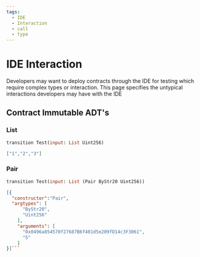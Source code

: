 ```yaml
---
tags:
  - IDE 
  - Interaction
  - call 
  - type
---
```


# IDE Interaction

Developers may want to deploy contracts through the IDE for testing which require complex types or interaction. This page specifies the untypical interactions developers may have with the IDE

## Contract Immutable ADT's

### List

```ocaml
transition Test(input: List Uint256)
```

```json
["1","2","3"]
```

### Pair

```ocaml
transition Test(input: List (Pair ByStr20 Uint256))
```

```json
[{
  "constructor":"Pair",
  "argtypes": [
      "ByStr20",
      "Uint256"
    ],
    "arguments": [
      "0x0496a854570f27687B6f401d5e209fD14c3F3061",
      "5"
    ]
}]```
